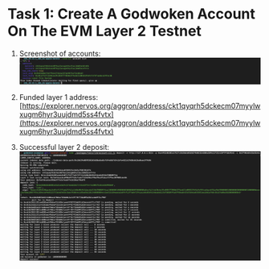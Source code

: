 # Task 1: Create A Godwoken Account On The EVM Layer 2 Testnet

1. Screenshot of accounts:
![Account list](account-list.png)

1. Funded layer 1 address:
[https://explorer.nervos.org/aggron/address/ckt1qyqrh5dckecm07myylwxugm6hyr3uujdmd5ss4fvtx](https://explorer.nervos.org/aggron/address/ckt1qyqrh5dckecm07myylwxugm6hyr3uujdmd5ss4fvtx)

3. Successful layer 2 deposit:
![Deposit](deposit.png)